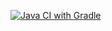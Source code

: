 [![Java CI with Gradle](https://github.com/Testogeo/PostmanREst/actions/workflows/gradle.yml/badge.svg)](https://github.com/Testogeo/PostmanREst/actions/workflows/gradle.yml)
